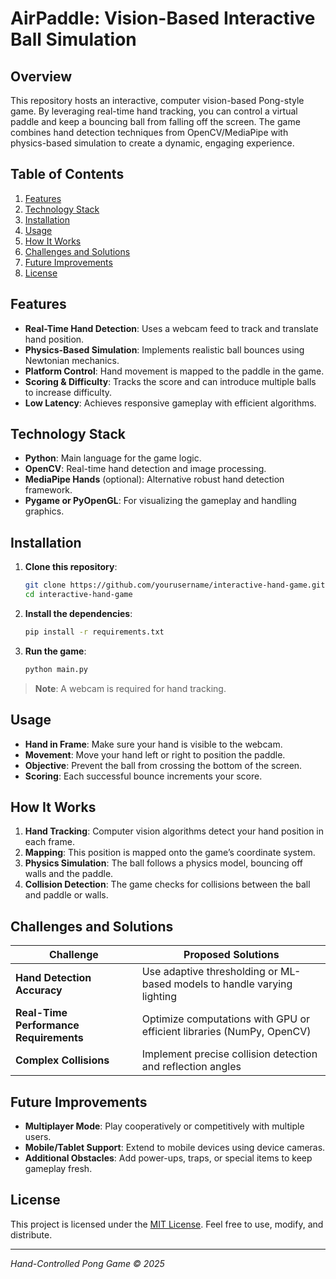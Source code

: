 # AirPaddle: Vision-Based Interactive Ball Simulation

## Overview
This repository hosts an interactive, computer vision-based Pong-style game. By leveraging real-time hand tracking, you can control a virtual paddle and keep a bouncing ball from falling off the screen. The game combines hand detection techniques from OpenCV/MediaPipe with physics-based simulation to create a dynamic, engaging experience.

## Table of Contents
1. [Features](#features)
2. [Technology Stack](#technology-stack)
3. [Installation](#installation)
4. [Usage](#usage)
5. [How It Works](#how-it-works)
6. [Challenges and Solutions](#challenges-and-solutions)
7. [Future Improvements](#future-improvements)
8. [License](#license)

## Features
- **Real-Time Hand Detection**: Uses a webcam feed to track and translate hand position.
- **Physics-Based Simulation**: Implements realistic ball bounces using Newtonian mechanics.
- **Platform Control**: Hand movement is mapped to the paddle in the game.
- **Scoring & Difficulty**: Tracks the score and can introduce multiple balls to increase difficulty.
- **Low Latency**: Achieves responsive gameplay with efficient algorithms.

## Technology Stack
- **Python**: Main language for the game logic.
- **OpenCV**: Real-time hand detection and image processing.
- **MediaPipe Hands** (optional): Alternative robust hand detection framework.
- **Pygame or PyOpenGL**: For visualizing the gameplay and handling graphics.

## Installation
1. **Clone this repository**:
   ```bash
   git clone https://github.com/yourusername/interactive-hand-game.git
   cd interactive-hand-game
   ```
2. **Install the dependencies**:
   ```bash
   pip install -r requirements.txt
   ```
3. **Run the game**:
   ```bash
   python main.py
   ```

> **Note**: A webcam is required for hand tracking.

## Usage
- **Hand in Frame**: Make sure your hand is visible to the webcam.
- **Movement**: Move your hand left or right to position the paddle.
- **Objective**: Prevent the ball from crossing the bottom of the screen.
- **Scoring**: Each successful bounce increments your score.

## How It Works
1. **Hand Tracking**: Computer vision algorithms detect your hand position in each frame.
2. **Mapping**: This position is mapped onto the game’s coordinate system.
3. **Physics Simulation**: The ball follows a physics model, bouncing off walls and the paddle.
4. **Collision Detection**: The game checks for collisions between the ball and paddle or walls.

## Challenges and Solutions
| Challenge                               | Proposed Solutions                                                      |
|-----------------------------------------|-------------------------------------------------------------------------|
| **Hand Detection Accuracy**             | Use adaptive thresholding or ML-based models to handle varying lighting |
| **Real-Time Performance Requirements**  | Optimize computations with GPU or efficient libraries (NumPy, OpenCV)   |
| **Complex Collisions**                  | Implement precise collision detection and reflection angles             |

## Future Improvements
- **Multiplayer Mode**: Play cooperatively or competitively with multiple users.
- **Mobile/Tablet Support**: Extend to mobile devices using device cameras.
- **Additional Obstacles**: Add power-ups, traps, or special items to keep gameplay fresh.

## License
This project is licensed under the [MIT License](LICENSE). Feel free to use, modify, and distribute.

---

_Hand-Controlled Pong Game © 2025_